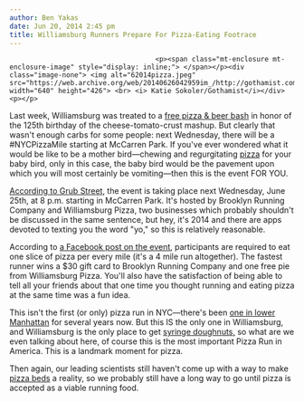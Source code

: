 ```yaml
---
author: Ben Yakas
date: Jun 20, 2014 2:45 pm
title: Williamsburg Runners Prepare For Pizza-Eating Footrace
---
```


	
										<p><span class="mt-enclosure mt-enclosure-image" style="display: inline;"> </span></p><div class="image-none"> <img alt="62014pizza.jpeg" src="https://web.archive.org/web/20140626042959im_/http://gothamist.com/attachments/byakas/62014pizza.jpeg" width="640" height="426"> <br> <i> Katie Sokoler/Gothamist</i></div> <p></p>

<p>Last week, Williamsburg was treated to a <a href="https://web.archive.org/web/20140626042959/http://gothamist.com/2014/06/13/photos_williamsburg_pizza_party.php#photo-1">free pizza &amp; beer bash</a> in honor of the 125th birthday of the cheese-tomato-crust mashup. But clearly that wasn&apos;t enough carbs for some people: next Wednesday, there will be a #NYCPizzaMile starting at McCarren Park. If you&apos;ve ever wondered what it would be like to be a mother bird&#x2014;chewing and regurgitating <a href="https://web.archive.org/web/20140626042959/http://gothamist.com/tags/pizza">pizza</a> for your baby bird, only in this case, the baby bird would be the pavement upon which you will most certainly be vomiting&#x2014;then this is the event FOR YOU.</p>

<p><a href="https://web.archive.org/web/20140626042959/http://www.grubstreet.com/2014/06/pizza-mile-williamsburg.html">According to Grub Street</a>, the event is taking place next Wednesday, June 25th, at 8 p.m. starting in McCarren Park. It&apos;s hosted by Brooklyn Running Company and Williamsburg Pizza, two businesses which probably shouldn&apos;t be discussed in the same sentence, but hey, it&apos;s 2014 and there are apps devoted to texting you the word &quot;yo,&quot; so this is relatively reasonable.</p>

<p>According to <a href="https://web.archive.org/web/20140626042959/https://www.facebook.com/WilliamsburgPizza/photos/a.360258180673088.49991.360063540692552/550244458341125/?type=1">a Facebook post on the event</a>, participants are required to eat one slice of pizza per every mile (it&apos;s a 4 mile run altogether). The fastest runner wins a $30 gift card to Brooklyn Running Company and one free pie from Williamsburg Pizza. You&apos;ll also have the satisfaction of being able to tell all your friends about that one time you thought running and eating pizza at the same time was a fun idea.</p>

<p>This isn&apos;t the first (or only) pizza run in NYC&#x2014;there&apos;s been <a href="https://web.archive.org/web/20140626042959/http://nycpizzarun.com/">one in lower Manhattan</a> for several years now. But this IS the only one in Williamsburg, and Williamsburg is the only place to get <a href="https://web.archive.org/web/20140626042959/http://gothamist.com/2014/04/24/diy_doughnut_williamsburg.php">syringe doughnuts,</a> so what are we even talking about here, of course this is the most important Pizza Run in America. This is a landmark moment for pizza.</p>

<p>Then again, our leading scientists still haven&apos;t come up with a way to make <a href="https://web.archive.org/web/20140626042959/http://laughingsquid.com/pizza-bed-a-conceptual-bedding-set-design-that-looks-like-a-delicious-slice-of-pepperoni-pizza/">pizza beds</a> a reality, so we probably still have a long way to go until pizza is accepted as a viable running food.</p>					
										
									
				